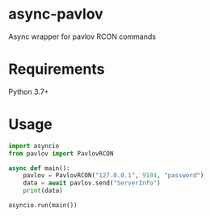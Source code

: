 # async-pavlov
Async wrapper for pavlov RCON commands

# Requirements
Python 3.7+

# Usage
```py
import asyncio
from pavlov import PavlovRCON

async def main():
    pavlov = PavlovRCON("127.0.0.1", 9104, "password")
    data = await pavlov.send("ServerInfo")
    print(data)

asyncio.run(main())
```